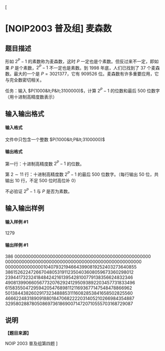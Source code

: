 [
# [NOIP2003 普及组] 麦森数
## 题目描述
形如 $2^{P}-1$ 的素数称为麦森数，这时 $P$ 一定也是个素数。但反过来不一定，即如果 $P$ 是个素数，$2^{P}-1$ 不一定也是素数。到 1998 年底，人们已找到了 37 个麦森数。最大的一个是 $P=3021377$，它有 909526 位。麦森数有许多重要应用，它与完全数密切相关。

任务：输入 $P(1000&lt;P&lt;3100000)$，计算 $2^{P}-1$ 的位数和最后 $500$ 位数字（用十进制高精度数表示）

## 输入输出格式
#### 输入格式

文件中只包含一个整数 $P(1000&lt;P&lt;3100000)$

#### 输出格式

第一行：十进制高精度数 $2^{P}-1$ 的位数。

第 $2\sim 11$ 行：十进制高精度数 $2^{P}-1$ 的最后 $500$ 位数字。（每行输出 $50$ 位，共输出 $10$ 行，不足 $500$ 位时高位补 $0$）

不必验证 $2^{P}-1$ 与 $P$ 是否为素数。

## 输入输出样例
#### 输入样例 #1
1279

#### 输出样例 #1
386
00000000000000000000000000000000000000000000000000
00000000000000000000000000000000000000000000000000
00000000000000104079321946643990819252403273640855
38615262247266704805319112350403608059673360298012
23944173232418484242161395428100779138356624832346
49081399066056773207629241295093892203457731833496
61583550472959420547689811211693677147548478866962
50138443826029173234888531116082853841658502825560
46662248318909188018470682222031405210266984354887
32958028878050869736186900714720710555703168729087

## 说明
**【题目来源】**

NOIP 2003 普及组第四题
]